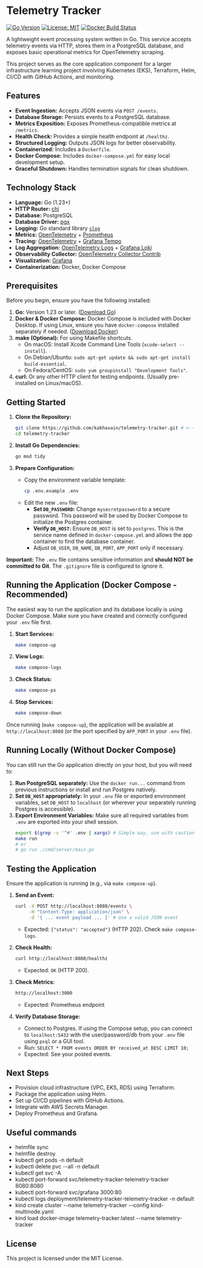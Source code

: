 # Telemetry Tracker

[![Go Version](https://img.shields.io/badge/Go-1.23+-00ADD8.svg)](https://golang.org/)
[![License: MIT](https://img.shields.io/badge/License-MIT-yellow.svg)](https://opensource.org/licenses/MIT)
[![Docker Build Status](https://img.shields.io/badge/Docker-Build-blue)](Dockerfile)

A lightweight event processing system written in Go. This service accepts telemetry events via HTTP, stores them in a PostgreSQL database, and exposes basic operational metrics for OpenTelemetry scraping.

This project serves as the core application component for a larger infrastructure learning project involving Kubernetes (EKS), Terraform, Helm, CI/CD with GitHub Actions, and monitoring.

## Features

- **Event Ingestion:** Accepts JSON events via `POST /events`.
- **Database Storage:** Persists events to a PostgreSQL database.
- **Metrics Exposition:** Exposes Prometheus-compatible metrics at `/metrics`.
- **Health Check:** Provides a simple health endpoint at `/healthz`.
- **Structured Logging:** Outputs JSON logs for better observability.
- **Containerized:** Includes a `Dockerfile`.
- **Docker Compose:** Includes `docker-compose.yml` for easy local development setup.
- **Graceful Shutdown:** Handles termination signals for clean shutdown.

## Technology Stack

- **Language:** Go (1.23+)
- **HTTP Router:** [chi](https://github.com/go-chi/chi)
- **Database:** PostgreSQL
- **Database Driver:** [pgx](https://github.com/jackc/pgx)
- **Logging:** Go standard library [`slog`](https://pkg.go.dev/log/slog)
- **Metrics:** [OpenTelemetry](https://opentelemetry.io/) + [Prometheus](https://github.com/prometheus/client_golang)
- **Tracing:** [OpenTelemetry](https://opentelemetry.io/) + [Grafana Tempo](https://grafana.com/oss/tempo/)
- **Log Aggregation:** [OpenTelemetry Logs](https://opentelemetry.io/docs/specs/otel/logs/) + [Grafana Loki](https://grafana.com/oss/loki/)
- **Observability Collector:** [OpenTelemetry Collector Contrib](https://github.com/open-telemetry/opentelemetry-collector-contrib)
- **Visualization:** [Grafana](https://grafana.com/)
- **Containerization:** Docker, Docker Compose

## Prerequisites

Before you begin, ensure you have the following installed:

1.  **Go:** Version 1.23 or later. ([Download Go](https://golang.org/dl/))
2.  **Docker & Docker Compose:** Docker Compose is included with Docker Desktop. If using Linux, ensure you have `docker-compose` installed separately if needed. ([Download Docker](https://www.docker.com/products/docker-desktop/))
3.  **make (Optional):** For using Makefile shortcuts.
    - On macOS: Install Xcode Command Line Tools (`xcode-select --install`).
    - On Debian/Ubuntu: `sudo apt-get update && sudo apt-get install build-essential`.
    - On Fedora/CentOS: `sudo yum groupinstall "Development Tools"`.
4.  **curl:** Or any other HTTP client for testing endpoints. (Usually pre-installed on Linux/macOS).

## Getting Started

1.  **Clone the Repository:**

    ```bash
    git clone https://github.com/kakhavain/telemetry-tracker.git # <-- Use your repo URL
    cd telemetry-tracker
    ```

2.  **Install Go Dependencies:**

    ```bash
    go mod tidy
    ```

3.  **Prepare Configuration:**
    - Copy the environment variable template:
      ```bash
      cp .env.example .env
      ```
    - Edit the new `.env` file:
      - **Set `DB_PASSWORD`:** Change `mysecretpassword` to a secure password. This password will be used by Docker Compose to initialize the Postgres container.
      - **Verify `DB_HOST`:** Ensure `DB_HOST` is set to `postgres`. This is the service name defined in `docker-compose.yml` and allows the app container to find the database container.
      - Adjust `DB_USER`, `DB_NAME`, `DB_PORT`, `APP_PORT` only if necessary.

**Important:** The `.env` file contains sensitive information and **should NOT be committed to Git**. The `.gitignore` file is configured to ignore it.

## Running the Application (Docker Compose - Recommended)

The easiest way to run the application and its database locally is using Docker Compose. Make sure you have created and correctly configured your `.env` file first.

1.  **Start Services:**

    ```bash
    make compose-up
    ```

2.  **View Logs:**

    ```bash
    make compose-logs
    ```

3.  **Check Status:**

    ```bash
    make compose-ps
    ```

4.  **Stop Services:**

    ```bash
    make compose-down
    ```

Once running (`make compose-up`), the application will be available at `http://localhost:8080` (or the port specified by `APP_PORT` in your `.env` file).

## Running Locally (Without Docker Compose)

You can still run the Go application directly on your host, but you will need to:

1.  **Run PostgreSQL separately:** Use the `docker run...` command from previous instructions or install and run Postgres natively.
2.  **Set `DB_HOST` appropriately:** In your `.env` file or exported environment variables, set `DB_HOST` to `localhost` (or wherever your separately running Postgres is accessible).
3.  **Export Environment Variables:** Make sure all required variables from `.env` are exported into your shell session.
    ```bash
    export $(grep -v '^#' .env | xargs) # Simple way, use with caution
    make run
    # or
    # go run ./cmd/server/main.go
    ```

## Testing the Application

Ensure the application is running (e.g., via `make compose-up`).

1.  **Send an Event:**

    ```bash
    curl -X POST http://localhost:8080/events \
         -H "Content-Type: application/json" \
         -d '{ ... event payload ... }' # Use a valid JSON event
    ```

    - Expected: `{"status": "accepted"}` (HTTP 202). Check `make compose-logs`.

2.  **Check Health:**

    ```bash
    curl http://localhost:8080/healthz
    ```

    - Expected: `OK` (HTTP 200).

3.  **Check Metrics:**

    ```bash
    http://localhost:3000
    ```

    - Expected: Prometheus endpoint

4.  **Verify Database Storage:**
    - Connect to Postgres. If using the Compose setup, you can connect to `localhost:5432` with the user/password/db from your `.env` file using `psql` or a GUI tool.
    - Run: `SELECT * FROM events ORDER BY received_at DESC LIMIT 10;`
    - Expected: See your posted events.

## Next Steps

- Provision cloud infrastructure (VPC, EKS, RDS) using Terraform.
- Package the application using Helm.
- Set up CI/CD pipelines with GitHub Actions.
- Integrate with AWS Secrets Manager.
- Deploy Prometheus and Grafana.

## Useful commands

- helmfile sync
- helmfile destroy
- kubectl get pods -n default
- kubectl delete pvc --all -n default
- kubectl get svc -A
- kubectl port-forward svc/telemetry-tracker-telemetry-tracker 8080:8080
- kubectl port-forward svc/grafana 3000:80
- kubectl logs deployment/telemetry-tracker-telemetry-tracker -n default
- kind create cluster --name telemetry-tracker --config kind-multinode.yaml
- kind load docker-image telemetry-tracker:latest --name telemetry-tracker

## License

This project is licensed under the MIT License.
